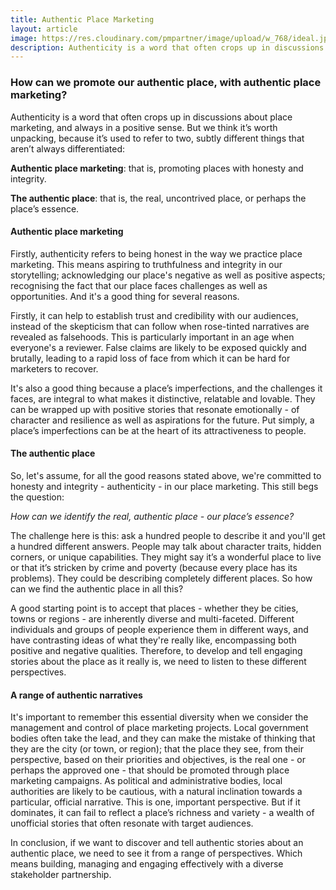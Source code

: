 ```yaml
---
title: Authentic Place Marketing
layout: article
image: https://res.cloudinary.com/pmpartner/image/upload/w_768/ideal.jpg
description: Authenticity is a word that often crops up in discussions about place marketing, and always in a positive sense.
---
```

### How can we promote our authentic place, with authentic place marketing?

Authenticity is a word that often crops up in discussions about place marketing, and always in a positive sense. But we think it’s worth unpacking, because it’s used to refer to two, subtly different things that aren’t always differentiated:

**Authentic place marketing**: that is, promoting places with honesty and integrity.

**The authentic place**: that is, the real, uncontrived place, or perhaps the place’s essence.
#### Authentic place marketing
Firstly, authenticity refers to being honest in the way we practice place marketing. This means aspiring to truthfulness and integrity in our storytelling; acknowledging our place's negative as well as positive aspects; recognising the fact that our place faces challenges as well as opportunities. And it's a good thing for several reasons. 

Firstly, it can help to establish trust and credibility with our audiences, instead of the skepticism that can follow when rose-tinted narratives are revealed as falsehoods. This is particularly important in an age when everyone's a reviewer. False claims are likely to be exposed quickly and brutally, leading to a rapid loss of face from which it can be hard for marketers to recover. 

It's also a good thing because a place’s imperfections, and the challenges it faces, are integral to what makes it distinctive, relatable and lovable. They can be wrapped up with positive stories that resonate emotionally - of character and resilience as well as aspirations for the future. Put simply, a place’s imperfections can be at the heart of its attractiveness to people.
#### The authentic place
So, let's assume, for all the good reasons stated above, we're committed to honesty and integrity - authenticity - in our place marketing. This still begs the question:

*How can we identify the real, authentic place - our place’s essence?*

The challenge here is this: ask a hundred people to describe it and you'll get a hundred different answers. People may talk about character traits, hidden corners, or unique capabilities. They might say it’s a wonderful place to live or that it’s stricken by crime and poverty (because every place has its problems). They could be describing completely different places. So how can we find the authentic place in all this?


A good starting point is to accept that places - whether they be cities, towns or regions - are inherently diverse and multi-faceted. Different individuals and groups of people experience them in different ways, and have contrasting ideas of what they're really like, encompassing both positive and negative qualities. Therefore, to develop and tell engaging stories about the place as it really is, we need to listen to these different perspectives.

#### A range of authentic narratives

It's important to remember this essential diversity when we consider the management and control of place marketing projects. Local government bodies often take the lead, and they can make the mistake of thinking that they are the city (or town, or region); that the place they see, from their perspective, based on their priorities and objectives, is the real one - or perhaps the approved one - that should be promoted through place marketing campaigns. As political and administrative bodies, local authorities are likely to be cautious, with a natural inclination towards a particular, official narrative. This is one, important perspective. But if it dominates, it can fail to reflect a place’s richness and variety - a wealth of unofficial stories that often resonate with target audiences.

In conclusion, if we want to discover and tell authentic stories about an authentic place, we need to see it from a range of perspectives. Which means building, managing and engaging effectively with a diverse stakeholder partnership.